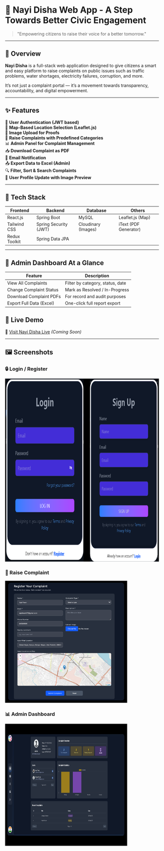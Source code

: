 # 🌟 Nayi Disha Web App - A Step Towards Better Civic Engagement

> "Empowering citizens to raise their voice for a better tomorrow."

---

## 🧭 Overview

**Nayi Disha** is a full-stack web application designed to give citizens a smart and easy platform to raise complaints on public issues such as traffic problems, water shortages, electricity failures, corruption, and more.

It’s not just a complaint portal — it’s a movement towards transparency, accountability, and digital empowerment.

---

## ✨ Features

🔐 **User Authentication (JWT based)**  
📍 **Map-Based Location Selection (Leaflet.js)**  
📸 **Image Upload for Proofs**  
📝 **Raise Complaints with Predefined Categories**  
📊 **Admin Panel for Complaint Management**  
📥 **Download Complaint as PDF**  
📧 **Email Notification**  
📤 **Export Data to Excel (Admin)**  
🔍 **Filter, Sort & Search Complaints**  
👤 **User Profile Update with Image Preview**

---

## 🧱 Tech Stack

| Frontend      | Backend               | Database            | Others                |
| ------------- | --------------------- | ------------------- | --------------------- |
| React.js      | Spring Boot           | MySQL               | Leaflet.js (Map)      |
| Tailwind CSS  | Spring Security (JWT) | Cloudinary (Images) | iText (PDF Generator) |
| Redux Toolkit | Spring Data JPA       |                     |

---

## 👑 Admin Dashboard At a Glance

| Feature                  | Description                      |
| ------------------------ | -------------------------------- |
| View All Complaints      | Filter by category, status, date |
| Change Complaint Status  | Mark as Resolved / In-Progress   |
| Download Complaint PDFs  | For record and audit purposes    |
| Export Full Data (Excel) | One-click full report export     |

## 🔗 Live Demo

🚀 [Visit Nayi Disha Live](https://your-deployed-url.com) _(Coming Soon)_

---

## 🖼️ Screenshots

### 🔒 Login / Register

<img src="/public/screenshots/login-register.png" alt="login/register" width="600" height="600"/>

### 📍 Raise Complaint

<img src="/public/screenshots/complains.png" alt="Raise Complaint" width="400" height="400"/>

### 📊 Admin Dashboard

<img src="/public/screenshots/AdminDashboard.png" alt="Admin Dashboard" width="400" height="400"/>


